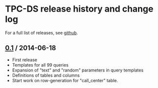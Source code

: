 # TPC-DS release history and change log

For a full list of releases, see <a href="https://github.com/julianhyde/tpcds/releases">github</a>.

## <a href="https://github.com/julianhyde/tpcds/releases/tag/tpcds-0.1">0.1</a> / 2014-06-18

* First release
* Templates for all 99 queries
* Expansion of "text" and "random" parameters in query templates
* Definitions of tables and columns
* Start work on row-generation for "call_center" table.
